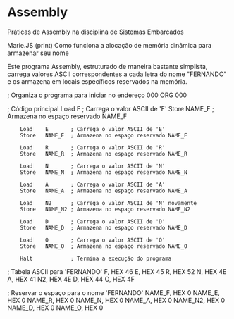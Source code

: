 # Assembly
Práticas de Assembly na disciplina de Sistemas Embarcados

Marie.JS (print)
Como funciona a alocação de memória dinâmica para armazenar seu nome

Este programa Assembly, estruturado de maneira bastante simplista, carrega valores ASCII correspondentes a cada letra do nome "FERNANDO" e os armazena em locais específicos reservados na memória.

; Organiza o programa para iniciar no endereço 000
        ORG 000

; Código principal
        Load    F       ; Carrega o valor ASCII de 'F'
        Store   NAME_F  ; Armazena no espaço reservado NAME_F

        Load    E       ; Carrega o valor ASCII de 'E'
        Store   NAME_E  ; Armazena no espaço reservado NAME_E

        Load    R       ; Carrega o valor ASCII de 'R'
        Store   NAME_R  ; Armazena no espaço reservado NAME_R

        Load    N       ; Carrega o valor ASCII de 'N'
        Store   NAME_N  ; Armazena no espaço reservado NAME_N

        Load    A       ; Carrega o valor ASCII de 'A'
        Store   NAME_A  ; Armazena no espaço reservado NAME_A

        Load    N2      ; Carrega o valor ASCII de 'N' novamente
        Store   NAME_N2 ; Armazena no espaço reservado NAME_N2

        Load    D       ; Carrega o valor ASCII de 'D'
        Store   NAME_D  ; Armazena no espaço reservado NAME_D

        Load    O       ; Carrega o valor ASCII de 'O'
        Store   NAME_O  ; Armazena no espaço reservado NAME_O

        Halt            ; Termina a execução do programa

; Tabela ASCII para 'FERNANDO'
F,      HEX 46
E,      HEX 45
R,      HEX 52
N,      HEX 4E
A,      HEX 41
N2,     HEX 4E
D,      HEX 44
O,      HEX 4F

; Reservar o espaço para o nome 'FERNANDO'
NAME_F, HEX 0
NAME_E, HEX 0
NAME_R, HEX 0
NAME_N, HEX 0
NAME_A, HEX 0
NAME_N2, HEX 0
NAME_D, HEX 0
NAME_O, HEX 0





